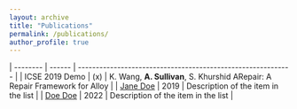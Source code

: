 ```yaml
---
layout: archive
title: "Publications"
permalink: /publications/
author_profile: true
---
```


| --------         | ------ | ------------------------------------------------------------ |
| ICSE 2019 Demo    | (x)  | K. Wang, **A. Sullivan**, S. Khurshid  ARepair: A Repair Framework for Alloy |
| [Jane Doe](#)    | 2019   | Description of the item in the list                          |
| [Doe Doe](#)     | 2022   | Description of the item in the list                          |

